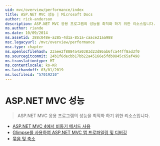 ```yaml
---
uid: mvc/overview/performance/index
title: ASP.NET MVC 성능 | Microsoft Docs
author: rick-anderson
description: ASP.NET MVC 응용 프로그램의 성능을 최적화 하기 위한 리소스입니다.
ms.author: riande
ms.date: 10/09/2014
ms.assetid: 388c048e-a285-4d1a-851a-caace21aa988
msc.legacyurl: /mvc/overview/performance
msc.type: chapter
ms.openlocfilehash: 23aee2f8884a4a0383d23d86ab6fca44ff8ad3f0
ms.sourcegitcommit: 24b1f6decbb17bb22a45166e5fdb0845c65af498
ms.translationtype: MT
ms.contentlocale: ko-KR
ms.lasthandoff: 03/01/2019
ms.locfileid: "57019210"
---
```

<a name="aspnet-mvc-performance"></a>ASP.NET MVC 성능
====================
> ASP.NET MVC 응용 프로그램의 성능을 최적화 하기 위한 리소스입니다.


- [ASP.NET MVC 4에서 비동기 메서드 사용](using-asynchronous-methods-in-aspnet-mvc-4.md)
- [Glimpse를 사용하여 ASP.NET MVC 앱 프로파일링 및 디버깅](profile-and-debug-your-aspnet-mvc-app-with-glimpse.md)
- [묶음 및 축소](bundling-and-minification.md)
